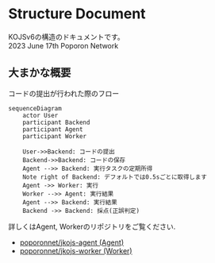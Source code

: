# Structure Document
KOJSv6の構造のドキュメントです。  
2023 June 17th Poporon Network

## 大まかな概要
コードの提出が行われた際のフロー
```mermaid
sequenceDiagram
    actor User
    participant Backend
    participant Agent
    participant Worker
    
    User->>Backend: コードの提出
    Backend->>Backend: コードの保存
    Agent -->> Backend: 実行タスクの定期所得
    Note right of Backend: デフォルトでは0.5sごとに取得します 
    Agent ->> Worker: 実行
    Worker -->> Agent: 実行結果
    Agent -->> Backend: 実行結果
    Backend ->> Backend: 採点(正誤判定)
```
詳しくはAgent, Workerのリポジトリをご覧ください.
- [poporonnet/jkojs-agent (Agent)](https://github.com/poporonnet/jkojs-agent)
- [poporonnet/jkojs-worker (Worker)](https://github.com/poporonnet/jkojs-worker)
